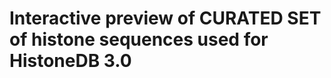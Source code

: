 <script src="msa.min.js"></script>
# Interactive preview of CURATED SET of histone sequences used for HistoneDB 3.0



<div id="yourDiv" class="biojs_msa_div"></div>



<script>
var msa = require("msa");
        // this is a way how you use a bundled file parser
        // set your custom properties
        // @see: https://github.com/greenify/biojs-vis-msa/tree/master/src/g 
        var opts = {
			el: document.getElementById("yourDiv"),
        	vis: {
            	conserv: false,
            	overviewbox: false,
            	seqlogo: true
        	},
        	conf: {
            	dropImport: true
        	},
        	zoomer: {
        	    menuFontsize: "12px",
        	    autoResize: true
        	}
		};

        // init msa
        var m = new msa.msa(opts);

        // search in URL for fasta or clustal
        function getURLParameter(name) {
            return decodeURIComponent((new RegExp('[?|&]' + name + '=' + '([^&;]+?)(&|#|;|$)').exec(location.search) || [, ""])[1].replace(/\+/g, '%20')) || null;
        }

        var defaultURL = "https://raw.githubusercontent.com/greenify/msa/master/snippets/data/fer1.clustal";
        var url = getURLParameter('seq') || defaultURL;

        m.u.file.importURL(url, renderMSA);

        function renderMSA() {

            // the menu is independent to the MSA container
            var menuOpts = {
				el: document.getElementById('div'),
				msa: m
			};
            var defMenu = new msa.menu.defaultmenu(menuOpts);
            m.addView("menu", defMenu);

            // call render at the end to display the whole MSA
            m.render();
        }
    </script>
